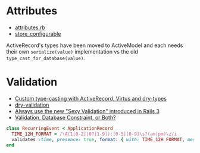 # Attributes

* [attributes.rb](https://github.com/rails/rails/blob/master/activerecord/lib/active_record/attributes.rb)
* [store_configurable](https://github.com/metaskills/store_configurable)

ActiveRecord's types have been moved to ActiveModel and each needs their own `serialize(value)` implementation vs the old `type_cast_for_database(value)`.


# Validation

* [Custom type-casting with ActiveRecord, Virtus and dry-types](http://blog.arkency.com/2016/03/custom-typecasting-with-activerecord-virtus-and-dry-types/)
* [dry-validation](http://dry-rb.org/gems/dry-validation/)
* [Always use the new "Sexy Validation" introduced in Rails 3](http://thelucid.com/2010/01/08/sexy-validation-in-edge-rails-rails-3/)
* [Validation, Database Constraint, or Both?](https://robots.thoughtbot.com/validation-database-constraint-or-both)

```ruby
class RecurringEvent < ApplicationRecord
  TIME_12H_FORMAT = /\A(1[0-2]|0?[1-9]):[0-5][0-9]\s?(am|pm)\z/i
  validates :time, presence: true, format: { with: TIME_12H_FORMAT, message: 'invalid time - use format 10:00 am' }
end
```